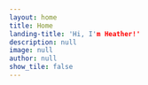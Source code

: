 ```yaml
---
layout: home
title: Home
landing-title: 'Hi, I'm Heather!'
description: null
image: null
author: null
show_tile: false
---
```

